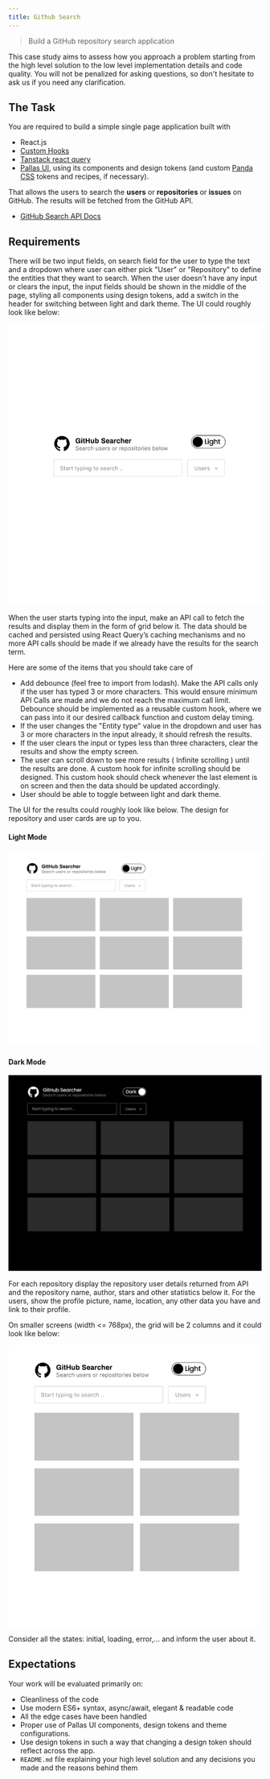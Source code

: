 ```yaml
---
title: Github Search
---
```




> Build a GitHub repository search application

This case study aims to assess how you approach a problem starting from the high level solution to the low level implementation details and code quality. You will not be penalized for asking questions, so don't hesitate to ask us if you need any clarification.

## The Task

You are required to build a simple single page application built with

- React.js
- [Custom Hooks](https://reactjs.org/docs/hooks-custom.html)
- [Tanstack react query](https://tanstack.com/query/latest/docs/react/overview)
-  [Pallas UI](https://pallas-ui-docs.vercel.app/), using its components and design tokens (and custom [Panda CSS](https://panda-css.com/) tokens and recipes, if necessary).

That allows the users to search the **users** or **repositories** or **issues** on GitHub. The results will be fetched from the GitHub API.

- [GitHub Search API Docs](https://developer.github.com/v3/search/)

## Requirements

There will be two input fields, on search field for the user to type the text and a dropdown where user can either pick "User" or "Repository" to define the entities that they want to search. When the user doesn't have any input or clears the input, the input fields should be shown in the middle of the page, styling all components using design tokens, add a switch in the header for switching between light and dark theme. The UI could roughly look like below:

![](./assets/mockup-1.png)

When the user starts typing into the input, make an API call to fetch the results and display them in the form of grid below it. The data should be cached and persisted using React Query’s caching mechanisms and no more API calls should be made if we already have the results for the search term.

Here are some of the items that you should take care of

- Add debounce (feel free to import from lodash). Make the API calls only if the user has typed 3 or more characters. This would ensure minimum API Calls are made and we do not reach the maximum call limit. Debounce should be implemented as a reusable custom hook, where we can pass into it our desired callback function and custom delay timing.
- If the user changes the "Entity type" value in the dropdown and user has 3 or more characters in the input already, it should refresh the results.
- If the user clears the input or types less than three characters, clear the results and show the empty screen.
- The user can scroll down to see more results ( Infinite scrolling ) until the results are done. A custom hook for infinite scrolling should be designed. This custom hook should check whenever the last element is on screen and then the data should be updated accordingly.
- User should be able to toggle between light and dark theme.

The UI for the results could roughly look like below. The design for repository and user cards are up to you.

#### Light Mode
![](./assets/mockup-4.png)

#### Dark Mode 
![](./assets/mockup-2.png)

For each repository display the repository user details returned from API and the repository name, author, stars and other statistics below it. For the users, show the profile picture, name, location, any other data you have and link to their profile.

On smaller screens (width <= 768px), the grid will be 2 columns and it could look like below:

![](./assets/mockup-3.png)

Consider all the states: initial, loading, error,... and inform the user about it.

## Expectations

Your work will be evaluated primarily on:

- Cleanliness of the code
- Use modern ES6+ syntax, async/await, elegant & readable code
- All the edge cases have been handled
- Proper use of Pallas UI components, design tokens and theme configurations.
- Use design tokens in such a way that changing a design token should reflect across the app.
- `README.md` file explaining your high level solution and any decisions you made and the reasons behind them

